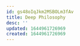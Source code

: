 ```yaml
---
id: gs48oIqJkm2MSBOLm3fAv
title: Deep Philosophy
desc: ''
updated: 1644961726969
created: 1644961726969
---
```


